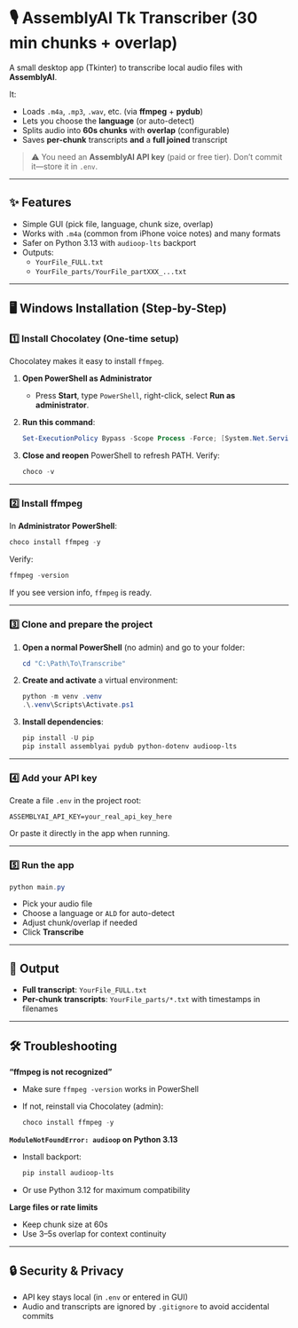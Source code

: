 # 🎙 AssemblyAI Tk Transcriber (30 min chunks + overlap)

A small desktop app (Tkinter) to transcribe local audio files with **AssemblyAI**.

It:
- Loads `.m4a`, `.mp3`, `.wav`, etc. (via **ffmpeg** + **pydub**)
- Lets you choose the **language** (or auto-detect)
- Splits audio into **60s chunks** with **overlap** (configurable)
- Saves **per-chunk** transcripts **and** a **full joined** transcript

> ⚠️ You need an **AssemblyAI API key** (paid or free tier). Don’t commit it—store it in `.env`.

---

## ✨ Features
- Simple GUI (pick file, language, chunk size, overlap)
- Works with `.m4a` (common from iPhone voice notes) and many formats
- Safer on Python 3.13 with `audioop-lts` backport
- Outputs:
  - `YourFile_FULL.txt`
  - `YourFile_parts/YourFile_partXXX_...txt`

---

## 🖥 Windows Installation (Step-by-Step)

### 1️⃣ Install Chocolatey (One-time setup)
Chocolatey makes it easy to install `ffmpeg`.

1. **Open PowerShell as Administrator**  
   - Press **Start**, type `PowerShell`, right-click, select **Run as administrator**.

2. **Run this command**:
   ```powershell
   Set-ExecutionPolicy Bypass -Scope Process -Force; [System.Net.ServicePointManager]::SecurityProtocol = [System.Net.ServicePointManager]::SecurityProtocol -bor 3072; iex ((New-Object System.Net.WebClient).DownloadString('https://community.chocolatey.org/install.ps1'))

3. **Close and reopen** PowerShell to refresh PATH.
   Verify:

   ```powershell
   choco -v
   ```

---

### 2️⃣ Install ffmpeg

In **Administrator PowerShell**:

```powershell
choco install ffmpeg -y
```

Verify:

```powershell
ffmpeg -version
```

If you see version info, `ffmpeg` is ready.

---

### 3️⃣ Clone and prepare the project

1. **Open a normal PowerShell** (no admin) and go to your folder:

   ```powershell
   cd "C:\Path\To\Transcribe"
   ```

2. **Create and activate** a virtual environment:

   ```powershell
   python -m venv .venv
   .\.venv\Scripts\Activate.ps1
   ```

3. **Install dependencies**:

   ```powershell
   pip install -U pip
   pip install assemblyai pydub python-dotenv audioop-lts
   ```

---

### 4️⃣ Add your API key

Create a file `.env` in the project root:

```
ASSEMBLYAI_API_KEY=your_real_api_key_here
```

Or paste it directly in the app when running.

---

### 5️⃣ Run the app

```powershell
python main.py
```

* Pick your audio file
* Choose a language or `ALD` for auto-detect
* Adjust chunk/overlap if needed
* Click **Transcribe**

---

## 📂 Output

* **Full transcript**: `YourFile_FULL.txt`
* **Per-chunk transcripts**: `YourFile_parts/*.txt` with timestamps in filenames

---

## 🛠 Troubleshooting

**“ffmpeg is not recognized”**

* Make sure `ffmpeg -version` works in PowerShell
* If not, reinstall via Chocolatey (admin):

  ```powershell
  choco install ffmpeg -y
  ```

**`ModuleNotFoundError: audioop` on Python 3.13**

* Install backport:

  ```powershell
  pip install audioop-lts
  ```
* Or use Python 3.12 for maximum compatibility

**Large files or rate limits**

* Keep chunk size at 60s
* Use 3–5s overlap for context continuity

---

## 🔒 Security & Privacy

* API key stays local (in `.env` or entered in GUI)
* Audio and transcripts are ignored by `.gitignore` to avoid accidental commits
